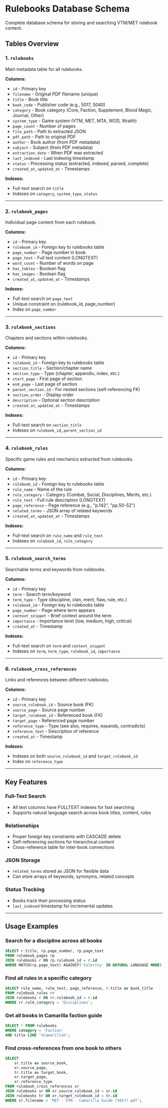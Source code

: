 # Rulebooks Database Schema

Complete database schema for storing and searching VTM/MET rulebook content.

## Tables Overview

### 1. `rulebooks`
Main metadata table for all rulebooks.

**Columns:**
- `id` - Primary key
- `filename` - Original PDF filename (unique)
- `title` - Book title
- `book_code` - Publisher code (e.g., 5017, 5040)
- `category` - Book category (Core, Faction, Supplement, Blood Magic, Journal, Other)
- `system_type` - Game system (VTM, MET, MTA, WOD, Wraith)
- `page_count` - Number of pages
- `file_path` - Path to extracted JSON
- `pdf_path` - Path to original PDF
- `author` - Book author (from PDF metadata)
- `subject` - Subject (from PDF metadata)
- `extraction_date` - When PDF was extracted
- `last_indexed` - Last indexing timestamp
- `status` - Processing status (extracted, indexed, parsed, complete)
- `created_at`, `updated_at` - Timestamps

**Indexes:**
- Full-text search on `title`
- Indexes on `category`, `system_type`, `status`

---

### 2. `rulebook_pages`
Individual page content from each rulebook.

**Columns:**
- `id` - Primary key
- `rulebook_id` - Foreign key to rulebooks table
- `page_number` - Page number in book
- `page_text` - Full text content (LONGTEXT)
- `word_count` - Number of words on page
- `has_tables` - Boolean flag
- `has_images` - Boolean flag
- `created_at`, `updated_at` - Timestamps

**Indexes:**
- Full-text search on `page_text`
- Unique constraint on (rulebook_id, page_number)
- Index on `page_number`

---

### 3. `rulebook_sections`
Chapters and sections within rulebooks.

**Columns:**
- `id` - Primary key
- `rulebook_id` - Foreign key to rulebooks table
- `section_title` - Section/chapter name
- `section_type` - Type (chapter, appendix, index, etc.)
- `start_page` - First page of section
- `end_page` - Last page of section
- `parent_section_id` - For nested sections (self-referencing FK)
- `section_order` - Display order
- `description` - Optional section description
- `created_at`, `updated_at` - Timestamps

**Indexes:**
- Full-text search on `section_title`
- Indexes on `rulebook_id`, `parent_section_id`

---

### 4. `rulebook_rules`
Specific game rules and mechanics extracted from rulebooks.

**Columns:**
- `id` - Primary key
- `rulebook_id` - Foreign key to rulebooks table
- `rule_name` - Name of the rule
- `rule_category` - Category (Combat, Social, Disciplines, Merits, etc.)
- `rule_text` - Full rule description (LONGTEXT)
- `page_reference` - Page reference (e.g., "p.142", "pp.50-52")
- `related_terms` - JSON array of related keywords
- `created_at`, `updated_at` - Timestamps

**Indexes:**
- Full-text search on `rule_name` and `rule_text`
- Indexes on `rulebook_id`, `rule_category`

---

### 5. `rulebook_search_terms`
Searchable terms and keywords from rulebooks.

**Columns:**
- `id` - Primary key
- `term` - Search term/keyword
- `term_type` - Type (discipline, clan, merit, flaw, rule, etc.)
- `rulebook_id` - Foreign key to rulebooks table
- `page_number` - Page where term appears
- `context_snippet` - Brief context around the term
- `importance` - Importance level (low, medium, high, critical)
- `created_at` - Timestamp

**Indexes:**
- Full-text search on `term` and `context_snippet`
- Indexes on `term`, `term_type`, `rulebook_id`, `importance`

---

### 6. `rulebook_cross_references`
Links and references between different rulebooks.

**Columns:**
- `id` - Primary key
- `source_rulebook_id` - Source book (FK)
- `source_page` - Source page number
- `target_rulebook_id` - Referenced book (FK)
- `target_page` - Referenced page number
- `reference_type` - Type (see also, requires, expands, contradicts)
- `reference_text` - Description of reference
- `created_at` - Timestamp

**Indexes:**
- Indexes on both `source_rulebook_id` and `target_rulebook_id`
- Index on `reference_type`

---

## Key Features

### Full-Text Search
- All text columns have FULLTEXT indexes for fast searching
- Supports natural language search across book titles, content, rules

### Relationships
- Proper foreign key constraints with CASCADE delete
- Self-referencing sections for hierarchical content
- Cross-reference table for inter-book connections

### JSON Storage
- `related_terms` stored as JSON for flexible data
- Can store arrays of keywords, synonyms, related concepts

### Status Tracking
- Books track their processing status
- `last_indexed` timestamp for incremental updates

---

## Usage Examples

### Search for a discipline across all books
```sql
SELECT r.title, rp.page_number, rp.page_text
FROM rulebook_pages rp
JOIN rulebooks r ON rp.rulebook_id = r.id
WHERE MATCH(rp.page_text) AGAINST('Celerity' IN NATURAL LANGUAGE MODE);
```

### Find all rules in a specific category
```sql
SELECT rule_name, rule_text, page_reference, r.title as book_title
FROM rulebook_rules rr
JOIN rulebooks r ON rr.rulebook_id = r.id
WHERE rr.rule_category = 'Disciplines';
```

### Get all books in Camarilla faction guide
```sql
SELECT * FROM rulebooks 
WHERE category = 'Faction' 
AND title LIKE '%Camarilla%';
```

### Find cross-references from one book to others
```sql
SELECT 
    sr.title as source_book,
    xr.source_page,
    tr.title as target_book,
    xr.target_page,
    xr.reference_type
FROM rulebook_cross_references xr
JOIN rulebooks sr ON xr.source_rulebook_id = sr.id
JOIN rulebooks tr ON xr.target_rulebook_id = tr.id
WHERE sr.filename = 'MET - VTM - Camarilla Guide (5017).pdf';
```

